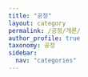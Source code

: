 ```yaml
---
title: "공정"
layout: category
permalink: /공정/개론/
author_profile: true
taxonomy: 공정
sidebar:
  nav: "categories"
---
```



